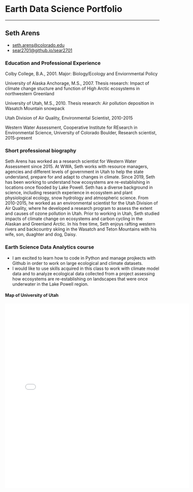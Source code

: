# Earth Data Science Portfolio
***
## Seth Arens
* seth.arens@colorado.edu
* [sear2701@github.io/sear2701](https://sear2701.github.io/sear2701/)
  
### Education and Professional Experience
Colby College, B.A., 2001. Major: Biology/Ecology and Enviornmental Policy

University of Alaska Anchorage, M.S., 2007. Thesis research: Impact of climate change stucture and function of High Arctic ecosystems in northwestern Greenland

University of Utah, M.S., 2010. Thesis research: Air pollution deposition in Wasatch Mountain snowpack

Utah Division of Air Quality, Environmental Scientist, 2010-2015

Western Water Assessment, Cooperative Institute for REsearch in Environmental Science, University of Colorado Boulder, Research scientist, 2015-present

### Short professional biography
Seth Arens has worked as a research scientist for Western Water Assessment since 2015. At WWA, Seth works with resource managers, agencies and different levels of government in Utah to help the state understand, prepare for and adapt to changes in climate. Since 2019, Seth has been working to understand how ecosystems are re-establishing in locations once flooded by Lake Powell. Seth has a diverse background in science, including research experience in ecosystem and plant physiological ecology, snow hydrology and atmospheric science. From 2010-2015, he worked as an environmental scientist for the Utah Division of Air Quality, where he developed a research program to assess the extent and causes of ozone pollution in Utah. Prior to working in Utah, Seth studied impacts of climate change on ecosystems and carbon cycling in the Alaskan and Greenland Arctic. In his free time, Seth enjoys rafting western rivers and backcountry skiing in the Wasatch and Teton Mountains with his wife, son, duaghter and dog, Daisy.
### Earth Science Data Analytics course
* I am excited to learn how to code in Python and manage projkects with Github in order to work on large ecological and climate datasets.
* I would like to use skills acquired in this class to work with climate model data and to analyze ecological data collected from a project assessing how ecosystems are re-establishing on landscapes that were once underwater in the Lake Powell region.
  
#### Map of University of Utah
<embed type="text/html" src="img/uu.html" width="600" height="600">
